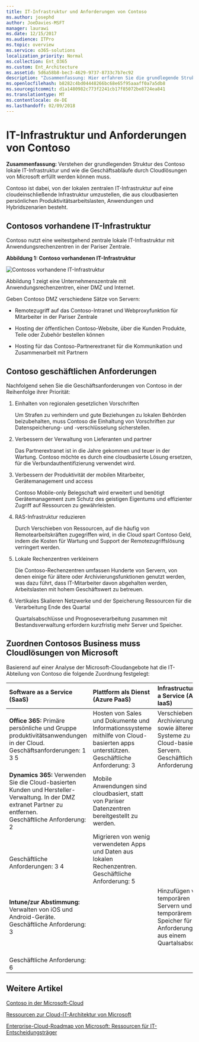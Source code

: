 ```yaml
---
title: IT-Infrastruktur und Anforderungen von Contoso
ms.author: josephd
author: JoeDavies-MSFT
manager: laurawi
ms.date: 12/15/2017
ms.audience: ITPro
ms.topic: overview
ms.service: o365-solutions
localization_priority: Normal
ms.collection: Ent_O365
ms.custom: Ent_Architecture
ms.assetid: 5d6a58b8-bec3-4629-9737-8733c7b7ec92
description: "Zusammenfassung: Hier erfahren Sie die grundlegende Struktur des Contoso lokale IT-Infrastruktur und wie die Geschäftsabläufe durch Cloudlösungen von Microsoft erfüllt werden können muss."
ms.openlocfilehash: b8282c4bd04448266bc68e65f95aaaff0a7a5db8
ms.sourcegitcommit: d1a1480982c773f2241cb17f85072be8724ea841
ms.translationtype: MT
ms.contentlocale: de-DE
ms.lasthandoff: 02/09/2018
---
```

# <a name="contosos-it-infrastructure-and-needs"></a>IT-Infrastruktur und Anforderungen von Contoso

 **Zusammenfassung:** Verstehen der grundlegenden Struktur des Contoso lokale IT-Infrastruktur und wie die Geschäftsabläufe durch Cloudlösungen von Microsoft erfüllt werden können muss.
  
Contoso ist dabei, von der lokalen zentralen IT-Infrastruktur auf eine cloudeinschließende Infrastruktur umzustellen, die aus cloudbasierten persönlichen Produktivitätsarbeitslasten, Anwendungen und Hybridszenarien besteht.

  
## <a name="contosos-existing-it-infrastructure"></a>Contosos vorhandene IT-Infrastruktur


Contoso nutzt eine weitestgehend zentrale lokale IT-Infrastruktur mit Anwendungsrechenzentren in der Pariser Zentrale.

  
**Abbildung 1: Contoso vorhandenen IT-Infrastruktur**

![Contosos vorhandene IT-Infrastruktur
](images/Contoso_Poster/Existing_IT.png)
  
Abbildung 1 zeigt eine Unternehmenszentrale mit Anwendungsrechenzentren, einer DMZ und Internet.
  
Geben Contoso DMZ verschiedene Sätze von Servern:
  
- Remotezugriff auf das Contoso-Intranet und Webproxyfunktion für Mitarbeiter in der Pariser Zentrale
    
- Hosting der öffentlichen Contoso-Website, über die Kunden Produkte, Teile oder Zubehör bestellen können
    
- Hosting für das Contoso-Partnerextranet für die Kommunikation und Zusammenarbeit mit Partnern
    
## <a name="contosos-business-needs"></a>Contoso geschäftlichen Anforderungen

Nachfolgend sehen Sie die Geschäftsanforderungen von Contoso in der Reihenfolge ihrer Priorität:
  
1. Einhalten von regionalen gesetzlichen Vorschriften
    
    Um Strafen zu verhindern und gute Beziehungen zu lokalen Behörden beizubehalten, muss Contoso die Einhaltung von Vorschriften zur Datenspeicherung- und -verschlüsselung sicherstellen.

    
2. Verbessern der Verwaltung von Lieferanten und partner
    
    Das Partnerextranet ist in die Jahre gekommen und teuer in der Wartung. Contoso möchte es durch eine cloudbasierte Lösung ersetzen, für die Verbundauthentifizierung verwendet wird.

    
3. Verbessern der Produktivität der mobilen Mitarbeiter, Gerätemanagement und access
    
    Contoso Mobile-only Belegschaft wird erweitert und benötigt Gerätemanagement zum Schutz des geistigen Eigentums und effizienter Zugriff auf Ressourcen zu gewährleisten.
    
4. RAS-Infrastruktur reduzieren
    
    Durch Verschieben von Ressourcen, auf die häufig von Remotearbeitskräften zugegriffen wird, in die Cloud spart Contoso Geld, indem die Kosten für Wartung und Support der Remotezugriffslösung verringert werden.

    
5. Lokale Rechenzentren verkleinern
    
    Die Contoso-Rechenzentren umfassen Hunderte von Servern, von denen einige für ältere oder Archivierungsfunktionen genutzt werden, was dazu führt, dass IT-Mitarbeiter davon abgehalten werden, Arbeitslasten mit hohem Geschäftswert zu betreuen.

    
6. Vertikales Skalieren Netzwerke und der Speicherung Ressourcen für die Verarbeitung Ende des Quartal
    
    Quartalsabschlüsse und Prognoseverarbeitung zusammen mit Bestandsverwaltung erfordern kurzfristig mehr Server und Speicher.

    
## <a name="mapping-contosos-business-needs-to-microsofts-cloud-offerings"></a>Zuordnen Contosos Business muss Cloudlösungen von Microsoft

Basierend auf einer Analyse der Microsoft-Cloudangebote hat die IT-Abteilung von Contoso die folgende Zuordnung festgelegt:
  
|**Software as a Service (SaaS)**|**Plattform als Dienst (Azure PaaS)**|**Infrastructure as a Service (Azure IaaS)**|
|:-----|:-----|:-----|
|**Office 365:** Primäre persönliche und Gruppe produktivitätsanwendungen in der Cloud. <br/> Geschäftsanforderungen: 1 3 5  <br/> |Hosten von Sales und Dokumente und Informationssysteme mithilfe von Cloud-basierten apps unterstützen.  <br/> Geschäftliche Anforderung: 3  <br/> |Verschieben Sie Archivierung sowie älterer Systeme zu Cloud-basierten Servern.  <br/> Geschäftliche Anforderung: 5  <br/> |
|**Dynamics 365:** Verwenden Sie die Cloud-basierten Kunden und Hersteller-Verwaltung. In der DMZ extranet Partner zu entfernen.<br/> Geschäftliche Anforderung: 2  <br/> |Mobile Anwendungen sind cloudbasiert, statt von Pariser Datenzentren bereitgestellt zu werden.
  <br/> Geschäftliche Anforderungen: 3 4  <br/> |Migrieren von wenig verwendeten Apps und Daten aus lokalen Rechenzentren.  <br/> Geschäftliche Anforderung: 5  <br/> |
|**Intune/zur Abstimmung:** Verwalten von iOS und Android-Geräte. <br/> Geschäftliche Anforderung: 3  <br/> ||Hinzufügen von temporären Servern und temporärem Speicher für Anforderungen aus einem Quartalsabschluss.
  <br/> Geschäftliche Anforderung: 6  <br/> |
   
## <a name="see-also"></a>Weitere Artikel

[Contoso in der Microsoft-Cloud](contoso-in-the-microsoft-cloud.md)
  
[Ressourcen zur Cloud-IT-Architektur von Microsoft](microsoft-cloud-it-architecture-resources.md)

[Enterprise-Cloud-Roadmap von Microsoft: Ressourcen für IT-Entscheidungsträger](https://sway.com/FJ2xsyWtkJc2taRD)


